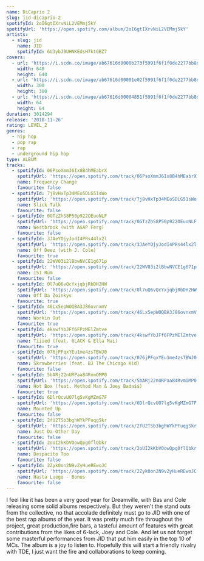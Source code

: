 ```yaml
---
name: DiCaprio 2
slug: jid-dicaprio-2
spotifyId: 2oI6gtIXrvNiL2VEMmj5kY
spotifyUrl: 'https://open.spotify.com/album/2oI6gtIXrvNiL2VEMmj5kY'
artists:
  - slug: jid
    name: JID
    spotifyId: 6U3ybJ9UHNKEdsH7ktGBZ7
covers:
  - url: 'https://i.scdn.co/image/ab67616d0000b273f5991f6f1f0de2277bb8d948'
    width: 640
    height: 640
  - url: 'https://i.scdn.co/image/ab67616d00001e02f5991f6f1f0de2277bb8d948'
    width: 300
    height: 300
  - url: 'https://i.scdn.co/image/ab67616d00004851f5991f6f1f0de2277bb8d948'
    width: 64
    height: 64
duration: 3014294
release: '2018-11-26'
rating: LEVEL_2
genres:
  - hip hop
  - pop rap
  - rap
  - underground hip hop
type: ALBUM
tracks:
  - spotifyId: 06PsoXmmJ6Ix8B4hMEabrX
    spotifyUrl: 'https://open.spotify.com/track/06PsoXmmJ6Ix8B4hMEabrX'
    name: Frequency Change
    favourite: false
  - spotifyId: 7j8vHxTp34MEoSDLG51sWo
    spotifyUrl: 'https://open.spotify.com/track/7j8vHxTp34MEoSDLG51sWo'
    name: Slick Talk
    favourite: false
  - spotifyId: 0GTzZhS8P50p922OEuoNLF
    spotifyUrl: 'https://open.spotify.com/track/0GTzZhS8P50p922OEuoNLF'
    name: Westbrook (with A$AP Ferg)
    favourite: false
  - spotifyId: 3JAeYOjyJodI4PRs44lx2l
    spotifyUrl: 'https://open.spotify.com/track/3JAeYOjyJodI4PRs44lx2l'
    name: Off Deez (with J. Cole)
    favourite: true
  - spotifyId: 22WV03i2lBbwNVCE1g671p
    spotifyUrl: 'https://open.spotify.com/track/22WV03i2lBbwNVCE1g671p'
    name: 151 Rum
    favourite: false
  - spotifyId: 0l7uQ6vQcYxjqbjRbDH2HW
    spotifyUrl: 'https://open.spotify.com/track/0l7uQ6vQcYxjqbjRbDH2HW'
    name: Off Da Zoinkys
    favourite: true
  - spotifyId: 46Lx5epWOQBA3J86ovnxmV
    spotifyUrl: 'https://open.spotify.com/track/46Lx5epWOQBA3J86ovnxmV'
    name: Workin Out
    favourite: true
  - spotifyId: 4kswfYbJFf6FPzMElZmtve
    spotifyUrl: 'https://open.spotify.com/track/4kswfYbJFf6FPzMElZmtve'
    name: Tiiied (feat. 6LACK & Ella Mai)
    favourite: true
  - spotifyId: 076jPFqxYEu1me4zsTBWJ0
    spotifyUrl: 'https://open.spotify.com/track/076jPFqxYEu1me4zsTBWJ0'
    name: Skrawberries (feat. BJ The Chicago Kid)
    favourite: false
  - spotifyId: 5bARj22nURPaa84RvmOMP0
    spotifyUrl: 'https://open.spotify.com/track/5bARj22nURPaa84RvmOMP0'
    name: Hot Box (feat. Method Man & Joey Bada$$)
    favourite: true
  - spotifyId: 6DlrQcvUO7lg5vKgMZmG7F
    spotifyUrl: 'https://open.spotify.com/track/6DlrQcvUO7lg5vKgMZmG7F'
    name: Mounted Up
    favourite: false
  - spotifyId: 2fU2TSb3bghWYkPFuqgSkr
    spotifyUrl: 'https://open.spotify.com/track/2fU2TSb3bghWYkPFuqgSkr'
    name: Just Da Other Day
    favourite: false
  - spotifyId: 2oUI2kKbVOowQpg0flQbkr
    spotifyUrl: 'https://open.spotify.com/track/2oUI2kKbVOowQpg0flQbkr'
    name: Despacito Too
    favourite: false
  - spotifyId: 2Zyk0on2N9vZyHueREwoJC
    spotifyUrl: 'https://open.spotify.com/track/2Zyk0on2N9vZyHueREwoJC'
    name: Hasta Luego - Bonus
    favourite: false
---
```

I feel like it has been a very good year for Dreamville, with Bas and Cole releasing some
solid albums respectively. But they weren't the stand outs from the collective, no that
accolade definitely must go to JID with one of the best rap albums of the year. It was
pretty much fire throughout the project, great production,fire bars, a tasteful amount of
features with great contributions from the likes of 6-lack, Joey and Cole. And let us not
forget some masterful performances from JID that put him easily in the top 10 of MCs. The
album is a joy to listen to. Hopefully this will start a friendly rivalry with TDE, I just
want the fire and collaborations to keep coming.

